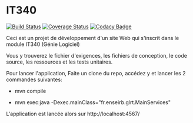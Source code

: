 # IT340


[![Build Status](https://travis-ci.org/alahjouji/IT340.svg?branch=develop)](https://travis-ci.org/alahjouji/IT340)
[![Coverage Status](https://coveralls.io/repos/alahjouji/IT340/badge.svg?branch=master&service=github)](https://coveralls.io/github/alahjouji/IT340?branch=master)
[![Codacy Badge](https://api.codacy.com/project/badge/grade/c501820a25004903812e5cff78ec9e4b)](https://www.codacy.com/app/lahjouji-1994/IT340)


Ceci est un projet de développement d'un site Web qui s'inscrit dans le module IT340 (Génie Logiciel) 

Vous y trouverez le fichier d'exigences, les fichiers de conception, le code source, les ressources et les tests unitaires.

Pour lancer l'application, Faite un clone du repo, accédez y et lancer les 2 commandes suivantes:


- mvn compile

- mvn exec:java -Dexec.mainClass="fr.enseirb.glrt.MainServices"


L'application est lancée alors sur http://localhost:4567/